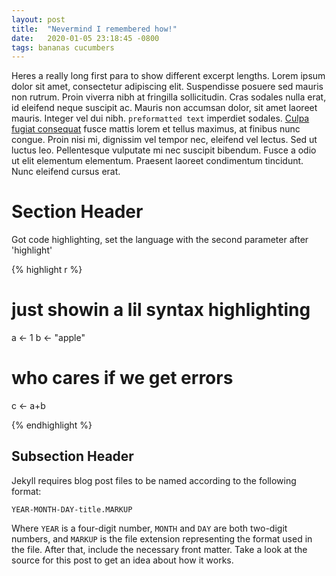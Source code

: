 ```yaml
---
layout: post
title:  "Nevermind I remembered how!"
date:   2020-01-05 23:18:45 -0800
tags: bananas cucumbers
---
```


Heres a really long first para to show different excerpt lengths. Lorem ipsum dolor sit amet, consectetur adipiscing elit. Suspendisse posuere sed mauris non rutrum. Proin viverra nibh at fringilla sollicitudin. Cras sodales nulla erat, id eleifend neque suscipit ac. Mauris non accumsan dolor, sit amet laoreet mauris. Integer vel dui nibh. `preformatted text` imperdiet sodales. [Culpa fugiat consequat](http://localhost:3000/2) fusce mattis lorem et tellus maximus, at finibus nunc congue. Proin nisi mi, dignissim vel tempor nec, eleifend vel lectus. Sed ut luctus leo. Pellentesque vulputate mi nec suscipit bibendum. Fusce a odio ut elit elementum elementum. Praesent laoreet condimentum tincidunt. Nunc eleifend cursus erat. 

# Section Header

Got code highlighting, set the language with the second parameter after 'highlight'

{% highlight r %}
# just showin a lil syntax highlighting

a <- 1
b <- "apple"
# who cares if we get errors
c <- a+b

{% endhighlight %}

## Subsection Header

Jekyll requires blog post files to be named according to the following format:

`YEAR-MONTH-DAY-title.MARKUP`

Where `YEAR` is a four-digit number, `MONTH` and `DAY` are both two-digit numbers, and `MARKUP` is the file extension representing the format used in the file. After that, include the necessary front matter. Take a look at the source for this post to get an idea about how it works.


